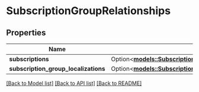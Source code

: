 # SubscriptionGroupRelationships

## Properties

Name | Type | Description | Notes
------------ | ------------- | ------------- | -------------
**subscriptions** | Option<[**models::SubscriptionGroupRelationshipsSubscriptions**](SubscriptionGroup_relationships_subscriptions.md)> |  | [optional]
**subscription_group_localizations** | Option<[**models::SubscriptionGroupRelationshipsSubscriptionGroupLocalizations**](SubscriptionGroup_relationships_subscriptionGroupLocalizations.md)> |  | [optional]

[[Back to Model list]](../README.md#documentation-for-models) [[Back to API list]](../README.md#documentation-for-api-endpoints) [[Back to README]](../README.md)


